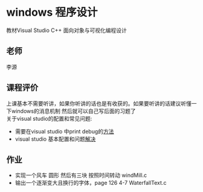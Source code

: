 # windows 程序设计

教材Visual Studio C++ 面向对象与可视化编程设计

## 老师
李源

## 课程评价
上课基本不需要听讲，如果你听讲的话也是有收获的。如果要听讲的话建议听懂一下windows的消息机制 然后就可以自己写后面的习题了<br>
关于visual studio的配置和常见问题:
<br>
- 需要在visual studio 中print debug的[方法](https://blog.csdn.net/xinxinsky/article/details/80733400?utm_source=blogkpcl3&tdsourcetag=s_pctim_aiomsg)
- visual studio 基本配置和问题[解决](https://github.com/kolibreath/Notes/blob/master/os/MFCWindows.md)

## 作业
- 实现一个风车 圆形 然后有三块 按照时间转动 windMill.c
- 输出一个逐渐变大且换行的字体，page 126 4-7 WaterfallText.c

